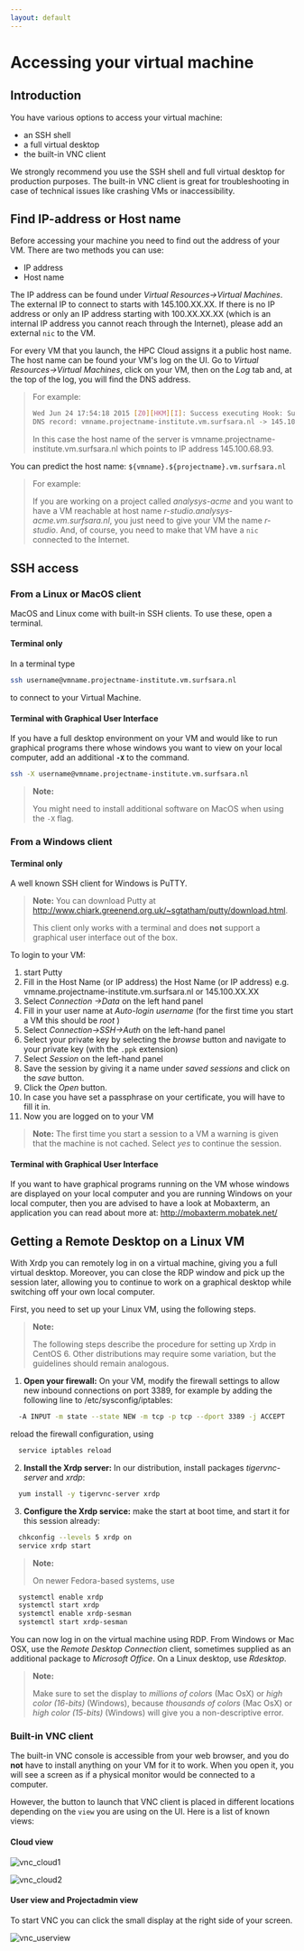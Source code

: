 ```yaml
---
layout: default
---
```

# Accessing your virtual machine

## Introduction

You have various options to access your virtual machine:

* an SSH shell
* a full virtual desktop
* the built-in VNC client

We strongly recommend you use the SSH shell and full virtual desktop for production purposes. The built-in VNC client is great for troubleshooting in case of technical issues like crashing VMs or inaccessibility.

## Find IP-address or Host name

Before accessing your machine you need to find out the address of your VM. There are two methods you can use:
* IP address
* Host name

The IP address can be found under _Virtual Resources->Virtual Machines_. The external IP to connect to starts with 145.100.XX.XX. If there is no IP address or only an IP address starting with 100.XX.XX.XX (which is an internal IP address you cannot reach through the Internet), please add an external `nic` to the VM.

For every VM that you launch, the HPC Cloud assigns it a public host name. The host name can be found your VM's log on the UI. Go to _Virtual Resources->Virtual Machines_, click on your VM, then on the _Log_ tab and, at the top of the log, you will find the DNS address. 

>For example:
> 
>```sh
>Wed Jun 24 17:54:18 2015 [Z0][HKM][I]: Success executing Hook: SurfSARA_Dns: Added
>DNS record: vmname.projectname-institute.vm.surfsara.nl -> 145.100.68.93. 
>```
>
>In this case the host name of the server is vmname.projectname-institute.vm.surfsara.nl which points to IP address 145.100.68.93.

You can predict the host name: `${vmname}.${projectname}.vm.surfsara.nl`

>For example:
>
>If you are working on a project called _analysys-acme_ and you want to have a VM reachable at host name _r-studio.analysys-acme.vm.surfsara.nl_, you just need to give your VM the name _r-studio_. And, of course, you need to make that VM have a `nic` connected to the Internet.

## SSH access

### From a Linux or MacOS client

MacOS and Linux come with built-in SSH clients. To use these, open a terminal.

#### Terminal only

In a terminal type

```sh
ssh username@vmname.projectname-institute.vm.surfsara.nl
```
to connect to your Virtual Machine.

#### Terminal with Graphical User Interface

If you have a full desktop environment on your VM and would like to run graphical programs there whose windows you want to view on your local computer, add an additional **`-X`** to the command.  

```sh
ssh -X username@vmname.projectname-institute.vm.surfsara.nl
```

>**Note:**
>
>You might need to install additional software on MacOS when using the `-X` flag.

### From a Windows client

#### Terminal only
A well known SSH client for Windows is PuTTY. 

>**Note:**
>You can download Putty at http://www.chiark.greenend.org.uk/~sgtatham/putty/download.html. 
>
>This client only works with a terminal and does **not** support a graphical user interface out of the box.

To login to your VM:
1. start Putty
1. Fill in the Host Name (or IP address) the Host Name (or IP address) e.g. vmname.projectname-institute.vm.surfsara.nl or 145.100.XX.XX
1. Select _Connection ->Data_ on the left hand panel
1. Fill in your user name at _Auto-login username_ (for the first time you start a VM this should be _root_ )
1. Select _Connection->SSH->Auth_ on the left-hand panel
1. Select your private key by selecting the _browse_ button and navigate to your private key (with the `.ppk` extension)
1. Select _Session_ on the left-hand panel
1. Save the session by giving it a name under _saved sessions_ and click on the _save_ button.
1. Click the _Open_ button.
1. In case you have set a passphrase on your certificate, you will have to fill it in.
1. Now you are logged on to your VM

>**Note:**
>The first time you start a session to a VM a warning is given that the machine is not cached. Select _yes_ to continue the session.

#### Terminal with Graphical User Interface
If you want to have graphical programs running on the VM whose windows are displayed on your local computer and you are running Windows on your local computer, then you are advised to have a look at Mobaxterm, an application you can read about more at: http://mobaxterm.mobatek.net/

## Getting a Remote Desktop on a Linux VM

With Xrdp you can remotely log in on a virtual machine, giving you a full virtual desktop. Moreover, you can close the RDP window and pick up the session later, allowing you to continue to work on a graphical desktop while switching off your own local computer.

First, you need to set up your Linux VM, using the following steps.

>**Note:**
>
>The following steps describe the procedure for setting up Xrdp in CentOS 6. Other distributions may require some variation, but the guidelines should remain analogous.

1. **Open your firewall:** On your VM, modify the firewall settings to allow new inbound connections on port 3389, for example by adding the following line to /etc/sysconfig/iptables:
``` bash
  -A INPUT -m state --state NEW -m tcp -p tcp --dport 3389 -j ACCEPT
```
 reload the firewall configuration, using
``` bash
  service iptables reload
```
2. **Install the Xrdp server:** In our distribution, install packages _tigervnc-server_ and _xrdp_:
``` bash
  yum install -y tigervnc-server xrdp
```
3. **Configure the Xrdp service:** make the start at boot time, and start it for this session already:
``` bash
  chkconfig --levels 5 xrdp on
  service xrdp start
```

>**Note:**
>
>On newer Fedora-based systems, use
``` bash
  systemctl enable xrdp
  systemctl start xrdp
  systemctl enable xrdp-sesman
  systemctl start xrdp-sesman
```

You can now log in on the virtual machine using RDP. From Windows or Mac OSX, use the _Remote Desktop Connection_ client, sometimes supplied as an additional package to _Microsoft Office_. On a Linux desktop, use _Rdesktop_. 

>**Note:**
>
>Make sure to set the display to _millions of colors_ (Mac OsX) or _high color (16-bits)_ (Windows), because _thousands of colors_ (Mac OsX) or _high color (15-bits)_ (Windows) will give you a non-descriptive error.


### Built-in VNC client

The built-in VNC console is accessible from your web browser, and you do **not** have to install anything on your VM for it to work. When you open it, you will see a screen as if a physical monitor would be connected to a computer.

However, the button to launch that VNC client is placed in different locations depending on the `view` you are using on the UI. Here is a list of known views:

#### Cloud view
![vnc_cloud1](https://doc.hpccloud.surfsara.nl/oortdoc/docs/raw/master/images/vnc_cloud1.png)

![vnc_cloud2](https://doc.hpccloud.surfsara.nl/oortdoc/docs/raw/master/images/vnc_cloud2.png)

#### User view and Projectadmin view
To start VNC you can click the small display at the right side of your screen.

![vnc_userview](https://doc.hpccloud.surfsara.nl/oortdoc/docs/raw/master/images/vnc_userview.png)

